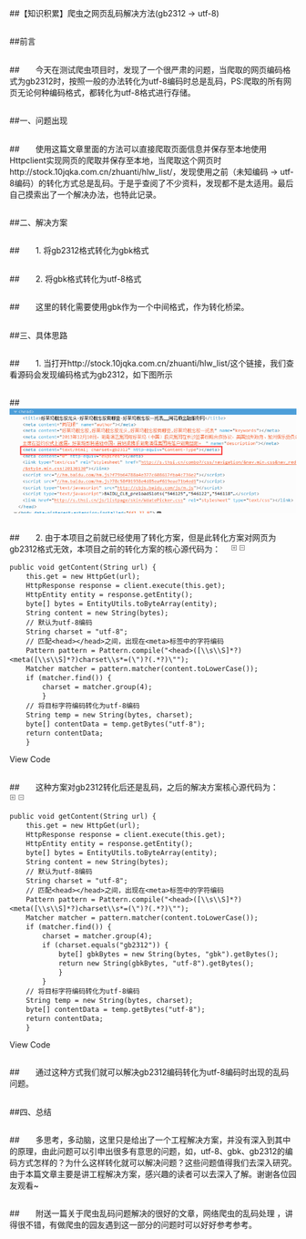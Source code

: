 ##【知识积累】爬虫之网页乱码解决方法(gb2312 -> utf-8)

##
##前言


##
##　　今天在测试爬虫项目时，发现了一个很严肃的问题，当爬取的网页编码格式为gb2312时，按照一般的办法转化为utf-8编码时总是乱码，PS:爬取的所有网页无论何种编码格式，都转化为utf-8格式进行存储。


##
##一、问题出现


##
##　　使用这篇文章里面的方法可以直接爬取页面信息并保存至本地使用Httpclient实现网页的爬取并保存至本地，当爬取这个网页时http://stock.10jqka.com.cn/zhuanti/hlw_list/，发现使用之前（未知编码 -> utf-8编码）的转化方式总是乱码。于是乎查阅了不少资料，发现都不是太适用。最后自己摸索出了一个解决办法，也特此记录。


##
##二、解决方案


##
##　　1. 将gb2312格式转化为gbk格式


##
##　　2. 将gbk格式转化为utf-8格式


##
##　　这里的转化需要使用gbk作为一个中间格式，作为转化桥梁。


##
##三、具体思路


##
##　　1. 当打开http://stock.10jqka.com.cn/zhuanti/hlw_list/这个链接，我们查看源码会发现编码格式为gb2312，如下图所示


##
##　　 ![Alt text](../md/img/616953-20160303172345284-301120876.png)


##
##　　2. 由于本项目之前就已经使用了转化方案，但是此转化方案对网页为gb2312格式无效，本项目之前的转化方案的核心源代码为：　
 ![Alt text](../md/img/ContractedBlock.gif) ![Alt text](../md/img/ExpandedBlockStart.gif)

	public void getContent(String url) {
        this.get = new HttpGet(url);
        HttpResponse response = client.execute(this.get);
        HttpEntity entity = response.getEntity();
        byte[] bytes = EntityUtils.toByteArray(entity);
        String content = new String(bytes);
        // 默认为utf-8编码
        String charset = "utf-8";
        // 匹配<head></head>之间，出现在<meta>标签中的字符编码
        Pattern pattern = Pattern.compile("<head>([\\s\\S]*?)<meta([\\s\\S]*?)charset\\s*=(\")?(.*?)\"");
        Matcher matcher = pattern.matcher(content.toLowerCase());
        if (matcher.find()) {    
            charset = matcher.group(4);
        	} 
        // 将目标字符编码转化为utf-8编码
        String temp = new String(bytes, charset);
        byte[] contentData = temp.getBytes("utf-8");
        return contentData;
    	}

View Code


##
##　　这种方案对gb2312转化后还是乱码，之后的解决方案核心源代码为：　　
 ![Alt text](../md/img/ContractedBlock.gif) ![Alt text](../md/img/ExpandedBlockStart.gif)

	public void getContent(String url) {
        this.get = new HttpGet(url);
        HttpResponse response = client.execute(this.get);
        HttpEntity entity = response.getEntity();
        byte[] bytes = EntityUtils.toByteArray(entity);
        String content = new String(bytes);
        // 默认为utf-8编码
        String charset = "utf-8";
        // 匹配<head></head>之间，出现在<meta>标签中的字符编码
        Pattern pattern = Pattern.compile("<head>([\\s\\S]*?)<meta([\\s\\S]*?)charset\\s*=(\")?(.*?)\"");
        Matcher matcher = pattern.matcher(content.toLowerCase());
        if (matcher.find()) {    
            charset = matcher.group(4);
            if (charset.equals("gb2312")) {
                byte[] gbkBytes = new String(bytes, "gbk").getBytes();
                return new String(gbkBytes, "utf-8").getBytes();
            	}
        	} 
        // 将目标字符编码转化为utf-8编码
        String temp = new String(bytes, charset);
        byte[] contentData = temp.getBytes("utf-8");
        return contentData;
    	}

View Code


##
##　　通过这种方式我们就可以解决gb2312编码转化为utf-8编码时出现的乱码问题。


##
##四、总结


##
##　　多思考，多动脑，这里只是给出了一个工程解决方案，并没有深入到其中的原理，由此问题可以引申出很多有意思的问题，如，utf-8、gbk、gb2312的编码方式怎样的？为什么这样转化就可以解决问题？这些问题值得我们去深入研究。由于本篇文章主要是讲工程解决方案，感兴趣的读者可以去深入了解。谢谢各位园友观看~


##
##　　附送一篇关于爬虫乱码问题解决的很好的文章，网络爬虫的乱码处理 ，讲得很不错，有做爬虫的园友遇到这一部分的问题时可以好好参考参考。


##
##